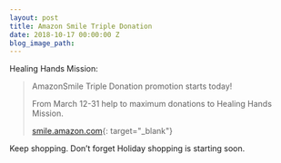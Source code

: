 ```yaml
---
layout: post
title: Amazon Smile Triple Donation
date: 2018-10-17 00:00:00 Z
blog_image_path: 
---
```


Healing Hands Mission:

> AmazonSmile Triple Donation promotion starts today!
>
>
> From March 12-31 help to maximum donations to Healing Hands Mission.
>
>
> [smile.amazon.com](smile.amazon.com){: target="_blank"}

Keep shopping. Don’t forget Holiday shopping is starting soon.